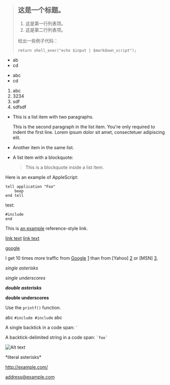 > ## 这是一个标题。
> 
> 1.   这是第一行列表项。
> 2.   这是第二行列表项。
> 
> 给出一些例子代码：
> 
>     return shell_exec("echo $input | $markdown_script");



* ab
* cd

+ abc
+ cd

1. abc
2. 3234
3. sdf
3. sdfsdf

*   This is a list item with two paragraphs.

    This is the second paragraph in the list item. You're
only required to indent the first line. Lorem ipsum dolor
sit amet, consectetuer adipiscing elit.

*   Another item in the same list.



*   A list item with a blockquote:

    > This is a blockquote
    > inside a list item.

Here is an example of AppleScript:

    tell application "Foo"
        beep
    end tell



test:

    #include
    end


This is [an example][id] reference-style link.

[id]: http://example.com/  "Optional Title Here"

[link text][a]
[link text][A]

[a]:http://www.baidu.com "百度"

[google][]

[google]:http://google.com


I get 10 times more traffic from [Google] [1] than from
[Yahoo] [2] or [MSN] [3].

  [1]: http://google.com/        "Google"
  [2]: http://search.yahoo.com/  "Yahoo Search"
  [3]: http://search.msn.com/    "MSN Search"

*single asterisks*

_single underscores_

_**double asterisks**_

__double underscores__

Use the `printf()` function.

abc `#include
#include` abc

A single backtick in a code span: `` ` ``

A backtick-delimited string in a code span: `` `foo` ``

![Alt text](imgs/anniu_caiji.png "Optional title")

<!-- ![Alt text](imgs/anniu_caiji.png "Optional title") -->


\*literal asterisks\*

<http://example.com/>

<address@example.com>